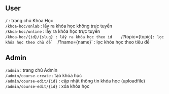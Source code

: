 ## User
`/` : trang chủ Khóa Học  
`/khoa-hoc/onlab` : lấy ra khóa học không trực tuyến  
`/khoa-hoc/online` : lấy ra khóa học trực tuyến  
`/khoa-hoc/{id}/{slug} : lấy ra khóa học theo id   
`/?topic={topic}` : lọc khóa học theo chủ đề   
`/?name={name}` : lọc khóa học theo tiêu đề  
## Admin
`/admin` : trang chủ Admin  
`/admin/course-create` : tạo khóa học  
`/admin/course-edit/{id}` : cập nhật thông tin khóa học (uploadfile)  
`/admin/course-edit/{id}` : xóa khóa học  
